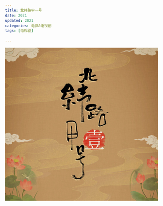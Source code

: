 ```yaml
---
title: 北纬路甲一号
date: 2021
updated: 2021
categories: 电影&电视剧
tags: [电视剧]

---
```


![](https://raw.githubusercontent.com/rhenginium/image/main/img-16226481850080d919668e27409c19c6108b9601ecb21.jpg)

